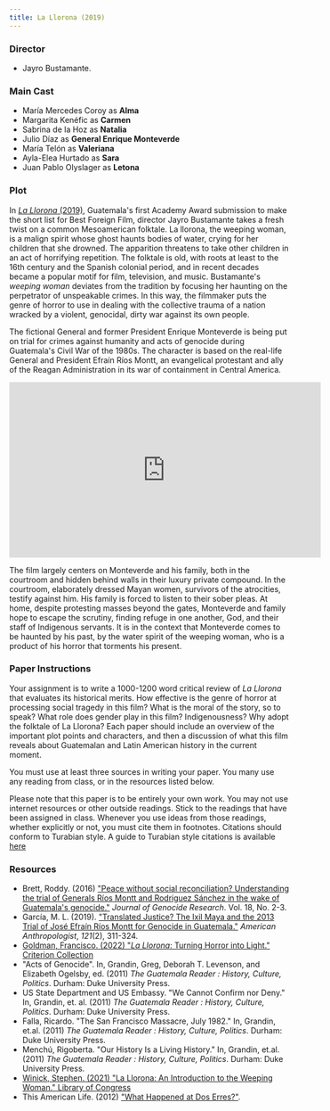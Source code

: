 ```yaml
---
title: La Llorona (2019)
---
```


### Director

- Jayro Bustamante. 

### Main Cast

- María Mercedes Coroy as **Alma**
- Margarita Kenéfic as **Carmen**
- Sabrina de la Hoz as **Natalia**
- Julio Díaz as **General Enrique Monteverde**
- María Telón as **Valeriana**
- Ayla-Elea Hurtado as **Sara**
- Juan Pablo Olyslager as **Letona**

### Plot

In [*La Llorona* (2019)](https://www.imdb.com/title/tt10767168/), Guatemala's first Academy Award submission to make the short list for Best Foreign Film, director Jayro Bustamante takes a fresh twist on a common Mesoamerican folktale. La llorona, the weeping woman, is a malign spirit whose ghost haunts bodies of water, crying for her children that she drowned. The apparition threatens to take other children in an act of horrifying repetition. The folktale is old, with roots at least to the 16th century and the Spanish colonial period, and in recent decades became a popular motif for film, television, and music. Bustamante's *weeping woman* deviates from the tradition by focusing her haunting on the perpetrator of unspeakable crimes. In this way, the filmmaker puts the genre of horror to use in dealing with the collective trauma of a nation wracked by a violent, genocidal, dirty war against its own people. 

The fictional General and former President Enrique Monteverde is being put on trial for crimes against humanity and acts of genocide during Guatemala's Civil War of the 1980s. The character is based on the real-life General and President Efraín Ríos Montt, an evangelical protestant and ally of the Reagan Administration in its war of containment in Central America. 

<iframe width="560" height="315" src="https://www.youtube.com/embed/bB6t7jJ1lTg?start=1153" title="YouTube video player" frameborder="0" allow="accelerometer; autoplay; clipboard-write; encrypted-media; gyroscope; picture-in-picture; web-share" allowfullscreen></iframe>

The film largely centers on Monteverde and his family, both in the courtroom and hidden behind walls in their luxury private compound. In the courtroom, elaborately dressed Mayan women, survivors of the atrocities, testify against him. His family is forced to listen to their sober pleas. At home, despite protesting masses beyond the gates, Monteverde and family hope to escape the scrutiny, finding refuge in one another, God, and their staff of Indigenous servants. It is in the context that Monteverde comes to be haunted by his past, by the water spirit of the weeping woman, who is a product of his horror that torments his present. 

### Paper Instructions

Your assignment is to write a 1000-1200 word critical review of *La Llorona* that evaluates its historical merits. How effective is the genre of horror at processing social tragedy in this film? What is the moral of the story, so to speak? What role does gender play in this film? Indigenousness? Why adopt the folktale of La Llorona? Each paper should include an overview of the important plot points and characters, and then a discussion of what this film reveals about Guatemalan and Latin American history in the current moment. 

You must use at least three sources in writing your paper. You many use any reading from class, or in the resources listed below. 

Please note that this paper is to be entirely your own work. You may not use internet resources or other outside readings. Stick to the readings that have been assigned in class. Whenever you use ideas from those readings, whether explicitly or not, you must cite them in footnotes. Citations should conform to Turabian style. A guide to Turabian style citations is available [here](https://www.chicagomanualofstyle.org/tools_citationguide.html)

### Resources

- Brett, Roddy. (2016) ["Peace without social reconciliation? Understanding the trial of Generals Ríos Montt and Rodriguez Sánchez in the wake of Guatemala's genocide."](https://doi.org/10.1080/14623528.2016.1186955) *Journal of Genocide Research*. Vol. 18, No. 2-3. 
- García, M. L. (2019). ["Translated Justice? The Ixil Maya and the 2013 Trial of José Efraín Ríos Montt for Genocide in Guatemala."](https://anthrosource.onlinelibrary.wiley.com/doi/full/10.1111/aman.13230?casa_token=6oQGU7IIOv0AAAAA%3AvKG6ppVZXkEej3-zYQttVsYUt8--m0XTCmpNk66AXoiK66IpysHtRzFXI-KJjAlzMiPmwNxDSsDb1_I) _American Anthropologist_, _121_(2), 311-324. 
- [Goldman, Francisco. (2022) "*La Llorona*: Turning Horror into Light." Criterion Collection](https://www.criterion.com/current/posts/7960-la-llorona-turning-horror-into-light)
- "Acts of Genocide".  In, Grandin, Greg, Deborah T. Levenson, and Elizabeth Ogelsby, ed. (2011) *The Guatemala Reader : History, Culture, Politics*. Durham: Duke University Press.
- US State Department and US Embassy. "We Cannot Confirm nor Deny." In, Grandin, et. al. (2011) *The Guatemala Reader : History, Culture, Politics*. Durham: Duke University Press.
- Falla, Ricardo. "The San Francisco Massacre, July 1982." In, Grandin, et.al. (2011) *The Guatemala Reader : History, Culture, Politics*. Durham: Duke University Press.
- Menchú, Rigoberta. "Our History Is a Living History." In, Grandin, et.al. (2011) *The Guatemala Reader : History, Culture, Politics*. Durham: Duke University Press.
- [Winick, Stephen. (2021) "La Llorona: An Introduction to the Weeping Woman." Library of Congress](https://blogs.loc.gov/folklife/2021/10/la-llorona-an-introduction-to-the-weeping-woman/)
- This American Life. (2012) ["What Happened at Dos Erres?"](https://www.thisamericanlife.org/465/what-happened-at-dos-erres).

